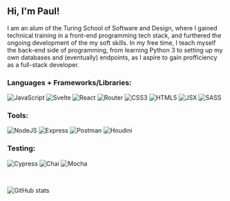 ## Hi, I'm Paul!

I am an alum of the Turing School of Software and Design, where I gained technical training in a front-end programming tech stack, and furthered the ongoing development of the my soft skills. In my free time, I teach myself the back-end side of programming, from learning Python 3 to setting up my own databases and (eventually) endpoints, as I aspire to gain profficiency as a full-stack developer.

### Languages + Frameworks/Libraries:

<section>
  <img alt="JavaScript" src="https://img.shields.io/badge/javascript%20-%23323330.svg?&style=for-the-badge&logo=javascript&logoColor=%23F7DF1E"/>
  <img alt="Svelte" src="https://img.shields.io/badge/svelte%20-white.svg?style=for-the-badge&logo=svelte&logoColor=%23FF3E00"/>
  <img alt="React" src="https://img.shields.io/badge/react%20-%2320232a.svg?&style=for-the-badge&logo=react&logoColor=%2361DAFB"/> 
  <img alt="Router" src="https://img.shields.io/badge/router%20-grey.svg?&style=for-the-badge&logo=react-router&logoColor=%23CA4245"/>
  <img alt="CSS3" src="https://img.shields.io/badge/css3%20-%231572B6.svg?&style=for-the-badge&logo=css3&logoColor=white"/>
  <img alt="HTML5" src="https://img.shields.io/badge/html5%20-%23E34F26.svg?&style=for-the-badge&logo=html5&logoColor=white"/>
  <img alt="JSX" src="https://img.shields.io/badge/JSX%20-%2320232a.svg?&style=for-the-badge&logo=react&logoColor=%2361DAFB"/>    
  <img alt="SASS" src="https://img.shields.io/badge/SASS%20-hotpink.svg?&style=for-the-badge&logo=SASS&logoColor=white"/>
</section>

### Tools:

<section>
  <img alt="NodeJS" src="https://img.shields.io/badge/node.js%20-%2343853D.svg?&style=for-the-badge&logo=node.js&logoColor=white"/>
  <img alt="Express" src="https://img.shields.io/badge/express.js-000000?style=for-the-badge&logo=express&logoColor=white"/>
  <img alt="Postman" src="https://img.shields.io/badge/postman%20-%23FF6C37.svg?&style=for-the-badge&logo=postman&logoColor=white"/>
  <img alt="Houdini" src="https://img.shields.io/badge/houdini%20-%23FF4713.svg?&style=for-the-badge&logo=houdini&logoColor=white"/>
</section>
  
### Testing:

<section>
  <img alt="Cypress" src="https://img.shields.io/badge/-cypress-%23E5E5E5?style=for-the-badge&logo=cypress&logoColor=058a5e"/>  
  <img alt="Chai" src="https://camo.githubusercontent.com/dc1b092fdeb7e14a149274315b4d53632d98e5ff80d94f3fc04bf2f995369b31/68747470733a2f2f696d672e736869656c64732e696f2f62616467652f636861692d4131313430343f7374796c653d666f722d7468652d6261646765266c6f676f3d63686169266c6f676f436f6c6f723d7768697465"/>
  <img alt="Mocha" src="https://img.shields.io/badge/-mocha-%238D6748?&style=for-the-badge&logo=mocha&logoColor=white"/>
</section>

&emsp; 
&emsp; 

![GitHub stats](https://github-readme-stats.vercel.app/api?username=PaulTimothyChambers&show_icons=true&theme=cobalt&hide=stars)
